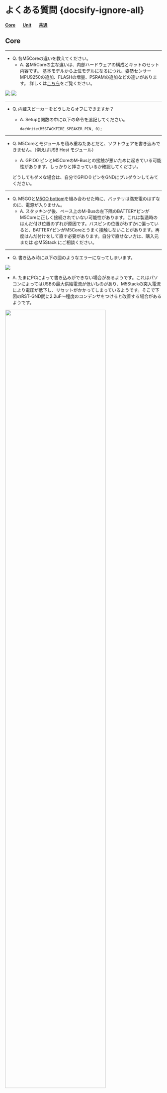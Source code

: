 # よくある質問 {docsify-ignore-all}

**[Core](#Core)**&nbsp;&nbsp;&nbsp;&nbsp;&nbsp;&nbsp;**[Unit](#Unit)**&nbsp;&nbsp;&nbsp;&nbsp;&nbsp;&nbsp;**[共通](#共通)**

## Core

---

- Q. 各M5Coreの違いを教えてください。
  - A. 各M5Coreの主な違いは、内部ハードウェアの構成とキットのセット内容です。 基本モデルから上位モデルになるにつれ、姿勢センサーMPU9250の追加、FLASHの増量、PSRAMの追加などの違いがあります。 詳しくは[こちら](https://github.com/m5stack/M5-Schematic/blob/master/Core/hardware_difference_between_cores_ja.md)をご覧ください。

<img src="https://m5stack.oss-cn-shenzhen.aliyuncs.com/image/m5-docs_table/core_comparison/core_main_comparison_04_ja.png">

<img src="https://m5stack.oss-cn-shenzhen.aliyuncs.com/image/m5-docs_table/core_comparison/core_main_comparison_05_ja.png">

---

- Q. 内蔵スピーカーをどうしたらオフにできますか？
  - A. Setup()関数の中に以下の命令を追記してください。

    ```arduino
    dacWrite(M5STACKFIRE_SPEAKER_PIN, 0);
    ```

---

- Q. M5Coreとモジュールを積み重ねたあとだと、ソフトウェアを書き込みできません。（例えばUSB Host モジュール）
  - A. GPIO0 ピンとM5CoreのM-Busとの接触が悪いために起きている可能性があります。しっかりと挿さっているか確認してください。

  どうしてもダメな場合は、自分でGPIO０ピンをGNDにプルダウンしてみてください。

---

- Q. M5GOと[M5GO bottom](ja/base/m5go_bottom)を組み合わせた時に、バッテリは満充電のはずなのに、電源が入りません。
  - A. スタッキング後、ベース上のM-Busの左下隅のBATTERYピンがM5Coreに正しく接続されていない可能性があります。これは製造時のはんだ付け位置のずれが原因です。バスピンの位置がわずかに偏っていると、BATTERYピンがM5Coreとうまく接触しないことがあります。再度はんだ付けをして直す必要があります。自分で直せない方は、購入元または @M5Stack にご相談ください。

---

- Q. 書き込み時に以下の図のようなエラーになってしまいます。

<img src="assets/img/faq/faq_03.png">

  - A. たまにPCによって書き込みができない場合があるようです。これはパソコンによってはUSBの最大供給電流が低いものがあり、M5Stackの突入電流により電圧が低下し、リセットがかかってしまっているようです。そこで下図のRST-GND間に2.2uF〜程度のコンデンサをつけると改善する場合があるようです。

<img src="assets/img/faq/faq_05.png" width="80%" height="80%">

---

- Q. ESP32で取り扱いに注意しないといけないピンはありますか？
  - A. GPIO34-39までは入力専用です。出力には使用できません。その他は入出力に使用できます。

---

- Q. M5Stick with MPU9250で工場出荷時のファームウェアだと起動してから、ボタンAを押すとNoと表示されますが、これはMPU9250がないということですか？
  - A. 再起動してください。そうすれば認識されるはずです。なぜならMPU9250検出用コードはSetup()内にあり、一度しか実行されないため、検出に失敗することがあります。

## Unit

- Q. M5Stack向けの各カメラの違いはなんですか？
  - A. 各カメラの主な違いは、いくつかのピンの位置(OV2640-SIOD、OV2640-VSYNC, GROVEポート)、 レンズタイプ、 PSRAMの有無があります。詳しくは[こちら](https://shimo.im/sheets/gP96C8YTdyjGgKQC/09fd4)をご覧ください。

    <img src="https://m5stack.oss-cn-shenzhen.aliyuncs.com/image/m5-docs_table/camera_comparison/camera_comparison_ja.png">

- Q. WiFiを用いて、カメラの画像をスマートフォンに送信できますが、どの程度の距離まで大丈夫ですか？
  - A. M5Cameraで実験したところ、室内では約20メートルでした。

## 共通

---

- Q. USB Type-C ケーブルに表裏はありますか？
  - A. 仕様上は表裏の区別はありませんが、たまに接触が悪い場合があるようです。その場合は表裏を逆に差し替えてみてください。

---

- Q. ArduinoでI2Cがうまく動きません。
  - A. Arduino IDEのボードマネージャから最新のesp32ライブラリ(>=1.0.1)を導入してください。

---

- Q. UIFlowのソースは公開されていますか？
  - A. 現在公開はされていません。もしかしたら将来公開されるかもしれません。

---

- Q. XXX の使い方がわかりません。
  - A. Twitterで [@M5Stack](https://twitter.com/M5Stack) 宛てにメッセージをお送りください。

---

- Q. 買った時から XXX が壊れています。
  - A. お買い求め担ったお店にお問い合わせいただくか、またはTwitterで [@M5Stack](https://twitter.com/M5Stack) 宛てにメッセージをお送りください。